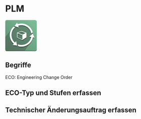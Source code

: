 # PLM
![icons_odoo_mrp_plm](icons_odoo_mrp_plm.png)

## Begriffe

ECO: Engineering Change Order

## ECO-Typ und Stufen erfassen

## Technischer Änderungsauftrag erfassen